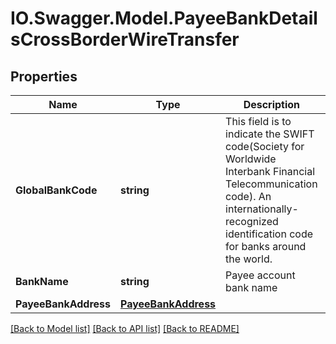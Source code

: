 # IO.Swagger.Model.PayeeBankDetailsCrossBorderWireTransfer
## Properties

Name | Type | Description | Notes
------------ | ------------- | ------------- | -------------
**GlobalBankCode** | **string** | This field is to indicate the SWIFT code(Society for Worldwide Interbank Financial Telecommunication code). An internationally-recognized identification code for banks around the world. | 
**BankName** | **string** | Payee account bank name | [optional] 
**PayeeBankAddress** | [**PayeeBankAddress**](PayeeBankAddress.md) |  | [optional] 

[[Back to Model list]](../README.md#documentation-for-models) [[Back to API list]](../README.md#documentation-for-api-endpoints) [[Back to README]](../README.md)

